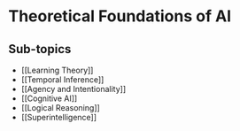 # Theoretical Foundations of AI

## Sub-topics

- [[Learning Theory]]
- [[Temporal Inference]]
- [[Agency and Intentionality]]
- [[Cognitive AI]]
- [[Logical Reasoning]]
- [[Superintelligence]]
